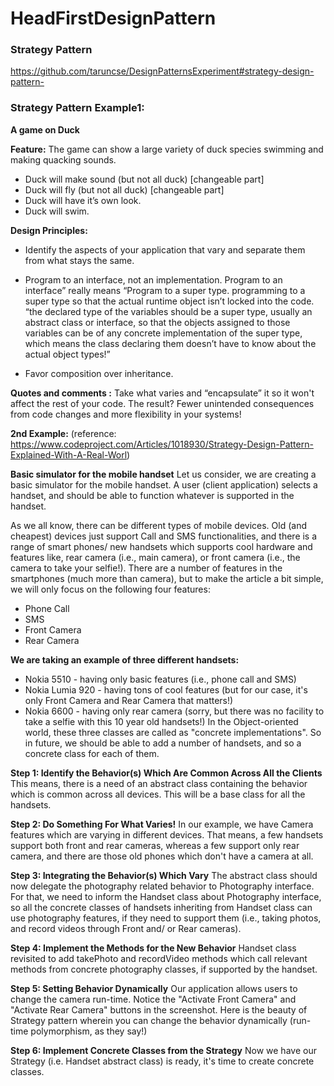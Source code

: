 # HeadFirstDesignPattern

### Strategy Pattern
https://github.com/taruncse/DesignPatternsExperiment#strategy-design-pattern-

### Strategy Pattern Example1:

**A game on Duck**

**Feature:** The game can show a large variety of duck species swimming and making quacking sounds.
 *	Duck will make sound (but not all duck) [changeable part]
 *  Duck will fly (but not all duck) [changeable part]
 *  Duck will have it’s own look.
 *  Duck will swim.

**Design Principles:**
 *  Identify the aspects of your application that vary and separate them from what stays the same.
 *  Program to an interface, not an implementation. Program to an interface” really means “Program to a super type.  programming to a super type so that the actual runtime object isn’t locked into the code. “the declared type of the variables should be a super type, usually an abstract class or interface, so that the objects assigned to those variables can be of any concrete implementation of the super type, which means the class declaring them doesn’t have to know about the actual object types!”

 *  Favor composition over inheritance. 

**Quotes and comments :**
Take what varies and “encapsulate” it so it won't affect the rest of your code.
The result? Fewer unintended consequences from code changes and more flexibility in your systems!

**2nd Example:** (reference: https://www.codeproject.com/Articles/1018930/Strategy-Design-Pattern-Explained-With-A-Real-Worl)

**Basic simulator for the mobile handset**
Let us consider, we are creating a basic simulator for the mobile handset. A user (client application) selects a handset, and should be able to function whatever is supported in the handset.

As we all know, there can be different types of mobile devices. Old (and cheapest) devices just support Call and SMS functionalities, and there is a range of smart phones/ new handsets which supports cool hardware and features like, rear camera (i.e., main camera), or front camera (i.e., the camera to take your selfie!). There are a number of features in the smartphones (much more than camera), but to make the article a bit simple, we will only focus on the following four features:

*	 Phone Call
*	 SMS
*	 Front Camera
*	 Rear Camera

**We are taking an example of three different handsets:**
*	 Nokia 5510 - having only basic features (i.e., phone call and SMS)
*	 Nokia Lumia 920 - having tons of cool features (but for our case, it's only Front Camera and Rear Camera that matters!)
*	 Nokia 6600 - having only rear camera (sorry, but there was no facility to take a selfie with this 10 year old handsets!)
In the Object-oriented world, these three classes are called as "concrete implementations". So in future, we should be able to add a number of handsets, and so a concrete class for each of them.

**Step 1: Identify the Behavior(s) Which Are Common Across All the Clients**
This means, there is a need of an abstract class containing the behavior which is common across all devices. This will be a base class for all the handsets.

**Step 2: Do Something For What Varies!**
In our example, we have Camera features which are varying in different devices. That means, a few handsets support both front and rear cameras, whereas a few support only rear camera, and there are those old phones which don't have a camera at all.

**Step 3: Integrating the Behavior(s) Which Vary**
The abstract class should now delegate the photography related behavior to Photography interface.
For that, we need to inform the Handset class about Photography interface, so all the concrete classes of handsets inheriting from Handset class can use photography features, if they need to support them (i.e., taking photos, and record videos through Front and/ or Rear cameras).

**Step 4: Implement the Methods for the New Behavior**
Handset class revisited to add takePhoto and recordVideo methods which call relevant methods from concrete photography classes, if supported by the handset.

**Step 5: Setting Behavior Dynamically**
Our application allows users to change the camera run-time. Notice the "Activate Front Camera" and "Activate Rear Camera" buttons in the screenshot.
Here is the beauty of Strategy pattern wherein you can change the behavior dynamically (run-time polymorphism, as they say!)

**Step 6: Implement Concrete Classes from the Strategy**
Now we have our Strategy (i.e. Handset abstract class) is ready, it's time to create concrete classes.

